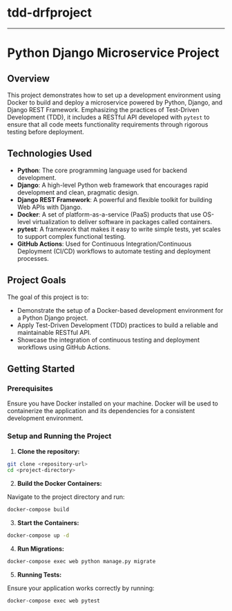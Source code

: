 # tdd-drfproject
---

# Python Django Microservice Project

## Overview

This project demonstrates how to set up a development environment using Docker to build and deploy a microservice powered by Python, Django, and Django REST Framework. Emphasizing the practices of Test-Driven Development (TDD), it includes a RESTful API developed with `pytest` to ensure that all code meets functionality requirements through rigorous testing before deployment.

## Technologies Used

- **Python**: The core programming language used for backend development.
- **Django**: A high-level Python web framework that encourages rapid development and clean, pragmatic design.
- **Django REST Framework**: A powerful and flexible toolkit for building Web APIs with Django.
- **Docker**: A set of platform-as-a-service (PaaS) products that use OS-level virtualization to deliver software in packages called containers.
- **pytest**: A framework that makes it easy to write simple tests, yet scales to support complex functional testing.
- **GitHub Actions**: Used for Continuous Integration/Continuous Deployment (CI/CD) workflows to automate testing and deployment processes.

## Project Goals

The goal of this project is to:
- Demonstrate the setup of a Docker-based development environment for a Python Django project.
- Apply Test-Driven Development (TDD) practices to build a reliable and maintainable RESTful API.
- Showcase the integration of continuous testing and deployment workflows using GitHub Actions.

## Getting Started

### Prerequisites

Ensure you have Docker installed on your machine. Docker will be used to containerize the application and its dependencies for a consistent development environment.

### Setup and Running the Project

1. **Clone the repository:**

```sh
git clone <repository-url>
cd <project-directory>
```

2. **Build the Docker Containers:**

Navigate to the project directory and run:

```sh
docker-compose build
```

3. **Start the Containers:**

```sh
docker-compose up -d
```

4. **Run Migrations:**

```sh
docker-compose exec web python manage.py migrate
```

5. **Running Tests:**

Ensure your application works correctly by running:

```sh
docker-compose exec web pytest
```
